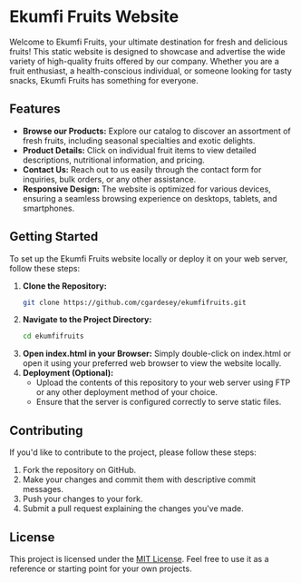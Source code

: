 # Ekumfi Fruits Website

Welcome to Ekumfi Fruits, your ultimate destination for fresh and delicious fruits! This static website is designed to showcase and advertise the wide variety of high-quality fruits offered by our company. Whether you are a fruit enthusiast, a health-conscious individual, or someone looking for tasty snacks, Ekumfi Fruits has something for everyone.

## Features

- **Browse our Products:** Explore our catalog to discover an assortment of fresh fruits, including seasonal specialties and exotic delights.
- **Product Details:** Click on individual fruit items to view detailed descriptions, nutritional information, and pricing.
- **Contact Us:** Reach out to us easily through the contact form for inquiries, bulk orders, or any other assistance.
- **Responsive Design:** The website is optimized for various devices, ensuring a seamless browsing experience on desktops, tablets, and smartphones.

## Getting Started

To set up the Ekumfi Fruits website locally or deploy it on your web server, follow these steps:

1. **Clone the Repository:**
   ```sh
   git clone https://github.com/cgardesey/ekumfifruits.git
2. **Navigate to the Project Directory:**
   ```sh
   cd ekumfifruits
3. **Open index.html in your Browser:**
   Simply double-click on index.html or open it using your preferred web browser to view the website locally.
4. **Deployment (Optional):**
   - Upload the contents of this repository to your web server using FTP or any other deployment method of your choice.
   - Ensure that the server is configured correctly to serve static files.
  
## Contributing

If you'd like to contribute to the project, please follow these steps:

1. Fork the repository on GitHub.
2. Make your changes and commit them with descriptive commit messages.
3. Push your changes to your fork.
4. Submit a pull request explaining the changes you've made. 

## License

This project is licensed under the [MIT License](https://opensource.org/licenses/MIT). Feel free to use it as a reference or starting point for your own projects.

   
